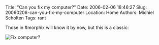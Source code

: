 Title: "Can you fix my computer?"
Date: 2006-02-06 18:46:27
Slug: 20060206-can-you-fix-my-computer
Location: Home
Authors: Michiel Scholten
Tags: rant

<p>Those in #morphix will know it by now, but this is a classic:</p>
<div class="content-image"><div><img src="/~mbscholt/images/content/dilbert20012211860201.gif" alt="Fix computer?" title="Fix computer?" /></div></div>
<br style="clear: both;" />